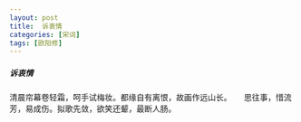 ```yaml
---
layout: post
title:  诉衷情
categories: [宋词]
tags: [欧阳修]
---
```


##### 诉衷情


清晨帘幕卷轻霜，呵手试梅妆。都缘自有离恨，故画作远山长。
　 
思往事，惜流芳，易成伤。拟歌先敛，欲笑还颦，最断人肠。 

　　　　 




　　　　　　　　　　　　　　　　　　　　　　　　 
　　　　　　　　　　　　　　　　　　 
　　　　　　　　　 
　　　　　　　　　　　　　　　　　　　　　　 
　　　　　　　　　　　　　　　　　 
　　　　　　　　　　　　　　　　　　　　　　　　　　　 
 
　　　　　　　 































